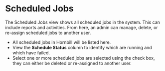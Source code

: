 # Scheduled Jobs
The Scheduled Jobs view shows all scheduled jobs in the system.  This can include reports and activities. From here, an admin can manage, delete, or re-assign scheduled jobs to another user.

* All scheduled jobs in Hornbill will be listed here.
* View the **Schedule Status** column to identify which are running and which have failed.
* Select one or more scheduled jobs are selected using the check box, they can either be deleted or re-assigned to another user.